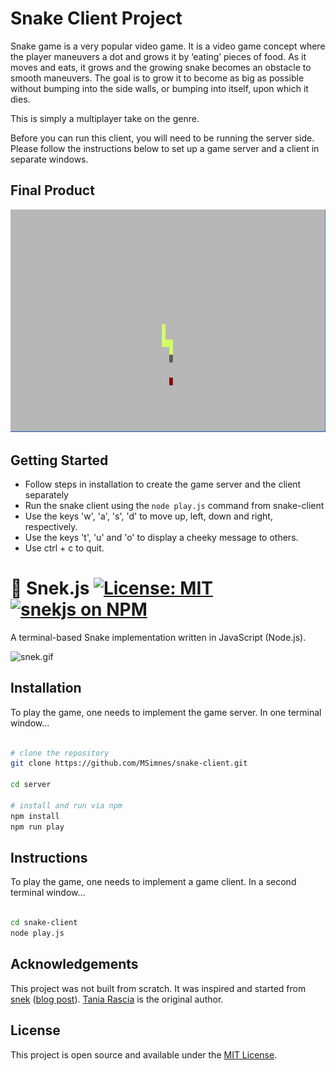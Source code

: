# Snake Client Project

Snake game is a very popular video game. It is a video game concept where the player maneuvers a dot and grows it by ‘eating’ pieces of food. As it moves and eats, it grows and the growing snake becomes an obstacle to smooth maneuvers. The goal is to grow it to become as big as possible without bumping into the side walls, or bumping into itself, upon which it dies.

This is simply a multiplayer take on the genre.

Before you can run this client, you will need to be running the server side. Please follow the instructions below to set up a game server and a client in separate windows.

## Final Product

!["View of the game board in action"](screenshots/screenshot1.png "Screeshot of the game board in action, a yellow snake heading towards a red piece of food")

## Getting Started

- Follow steps in installation to create the game server and the client separately
- Run the snake client using the `node play.js` command from snake-client
- Use the keys 'w', 'a', 's', 'd' to move up, left, down and right, respectively.
- Use the keys 't', 'u' and 'o' to display a cheeky message to others.
- Use ctrl + c to quit.

# 🐍 Snek.js [![License: MIT](https://img.shields.io/badge/License-MIT-blue.svg)](https://opensource.org/licenses/MIT) [![snekjs on NPM](https://img.shields.io/npm/v/snekjs.svg?color=green&label=snekjs)](https://www.npmjs.com/package/snekjs)

A terminal-based Snake implementation written in JavaScript (Node.js).

![snek.gif](https://raw.githubusercontent.com/taniarascia/snek/master/snek.gif)

## Installation

To play the game, one needs to implement the game server. In one terminal window...

```bash

# clone the repository
git clone https://github.com/MSimnes/snake-client.git

cd server

# install and run via npm
npm install
npm run play
```

## Instructions

To play the game, one needs to implement a game client. In a second terminal window... 

```bash

cd snake-client
node play.js


```

## Acknowledgements

This project was not built from scratch. It was inspired and started from [snek](https://github.com/taniarascia/snek) ([blog post](https://www.taniarascia.com/snake-game-in-javascript/)). [Tania Rascia](https://www.taniarascia.com) is the original author.

## License

This project is open source and available under the [MIT License](LICENSE).